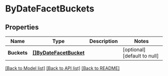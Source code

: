 # ByDateFacetBuckets

## Properties
Name | Type | Description | Notes
------------ | ------------- | ------------- | -------------
**Buckets** | [**[]ByDateFacetBucket**](by_date_facet_bucket.md) |  | [optional] [default to null]

[[Back to Model list]](../README.md#documentation-for-models) [[Back to API list]](../README.md#documentation-for-api-endpoints) [[Back to README]](../README.md)


